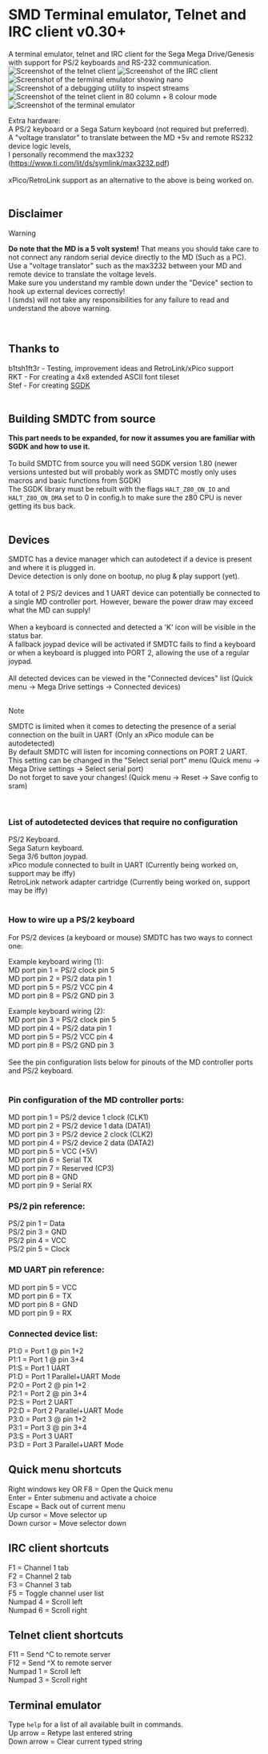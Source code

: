 
# SMD Terminal emulator, Telnet and IRC client v0.30+
A terminal emulator, telnet and IRC client for the Sega Mega Drive/Genesis with support for PS/2 keyboards and RS-232 communication.<br>
![Screenshot of the telnet client](https://deceptsoft.com/smdtc_extra_git/telnet_small.png)
![Screenshot of the IRC client](https://deceptsoft.com/smdtc_extra_git/irc_small.png)
![Screenshot of the terminal emulator showing nano](https://deceptsoft.com/smdtc_extra_git/blastem_20240401_104314.png)
![Screenshot of a debugging utility to inspect streams](https://deceptsoft.com/smdtc_extra_git/hexview_small.png)
![Screenshot of the telnet client in 80 column + 8 colour mode](https://deceptsoft.com/smdtc_extra_git/blastem_20240401_203819.png)
![Screenshot of the terminal emulator](https://deceptsoft.com/smdtc_extra_git/blastem_20240505_222454.png)

Extra hardware:<br>
A PS/2 keyboard or a Sega Saturn keyboard (not required but preferred).<br>
A "voltage translator" to translate between the MD +5v and remote RS232 device logic levels,<br>
I personally recommend the max3232 (https://www.ti.com/lit/ds/symlink/max3232.pdf)<br>
<br>
xPico/RetroLink support as an alternative to the above is being worked on.<br>
<br>

## Disclaimer
> [!WARNING]
> **Do note that the MD is a 5 volt system!** That means you should take care to not connect any random serial device directly to the MD (Such as a PC).<br>
> Use a "voltage translator" such as the max3232 between your MD and remote device to translate the voltage levels.<br>
> Make sure you understand my ramble down under the "Device" section to hook up external devices correctly!<br>
> I (smds) will not take any responsibilities for any failure to read and understand the above warning.<br>
<br>

## Thanks to
b1tsh1ft3r - Testing, improvement ideas and RetroLink/xPico support<br>
RKT - For creating a 4x8 extended ASCII font tileset<br>
Stef - For creating [SGDK](https://github.com/Stephane-D/SGDK)<br>
<br>

## Building SMDTC from source
**This part needs to be expanded, for now it assumes you are familiar with SGDK and how to use it.**<br><br>
 To build SMDTC from source you will need SGDK version 1.80 (newer versions untested but will probably work as SMDTC mostly only uses macros and basic functions from SGDK)<br>
The SGDK library must be rebuilt with the flags `HALT_Z80_ON_IO` and `HALT_Z80_ON_DMA` set to 0 in config.h to make sure the z80 CPU is never getting its bus back.<br>
<br>

## Devices
SMDTC has a device manager which can autodetect if a device is present and where it is plugged in.<br>
Device detection is only done on bootup, no plug & play support (yet).<br>
<br>
A total of 2 PS/2 devices and 1 UART device can potentially be connected to a single MD controller port. However, beware the power draw may exceed what the MD can supply!<br>
<br>
When a keyboard is connected and detected a 'K' icon will be visible in the status bar.<br>
A fallback joypad device will be activated if SMDTC fails to find a keyboard or when a keyboard is plugged into PORT 2, allowing the use of a regular joypad.<br>
<br>
All detected devices can be viewed in the "Connected devices" list (Quick menu -> Mega Drive settings -> Connected devices)<br>
<br>
> [!NOTE]
> SMDTC is limited when it comes to detecting the presence of a serial connection on the built in UART (Only an xPico module can be autodetected)<br>
> By default SMDTC will listen for incoming connections on PORT 2 UART.<br>
> This setting can be changed in the "Select serial port" menu (Quick menu -> Mega Drive settings -> Select serial port)<br>
> Do not forget to save your changes! (Quick menu -> Reset -> Save config to sram)<br>
<br>

### List of autodetected devices that require no configuration
PS/2 Keyboard.<br>
Sega Saturn keyboard.<br>
Sega 3/6 button joypad.<br>
xPico module connected to built in UART (Currently being worked on, support may be iffy)<br>
RetroLink network adapter cartridge  (Currently being worked on, support may be iffy)<br>
<br>

### How to wire up a PS/2 keyboard
For PS/2 devices (a keyboard or mouse) SMDTC has two ways to connect one:<br>

Example keyboard wiring (1):<br>
MD port pin 1 = PS/2 clock pin 5<br>
MD port pin 2 = PS/2 data pin 1<br>
MD port pin 5 = PS/2 VCC pin 4<br>
MD port pin 8 = PS/2 GND pin 3<br>

Example keyboard wiring (2):<br>
MD port pin 3 = PS/2 clock pin 5<br>
MD port pin 4 = PS/2 data pin 1<br>
MD port pin 5 = PS/2 VCC pin 4<br>
MD port pin 8 = PS/2 GND pin 3<br>
<br>
See the pin configuration lists below for pinouts of the MD controller ports and PS/2 keyboard.<br>
<br>

### Pin configuration of the MD controller ports: 
MD port pin 1 = PS/2 device 1 clock  (CLK1)<br>
MD port pin 2 = PS/2 device 1 data   (DATA1)<br>
MD port pin 3 = PS/2 device 2 clock  (CLK2)<br>
MD port pin 4 = PS/2 device 2 data   (DATA2)<br>
MD port pin 5 = VCC (+5V)<br>
MD port pin 6 = Serial TX<br>
MD port pin 7 = Reserved             (CP3)<br>
MD port pin 8 = GND<br>
MD port pin 9 = Serial RX<br>

### PS/2 pin reference:
PS/2 pin 1 = Data<br>
PS/2 pin 3 = GND<br>
PS/2 pin 4 = VCC<br>
PS/2 pin 5 = Clock<br>

### MD UART pin reference:
MD port pin 5 = VCC<br>
MD port pin 6 = TX<br>
MD port pin 8 = GND<br>
MD port pin 9 = RX<br>

### Connected device list:
P1:0 = Port 1 @ pin 1+2<br>
P1:1 = Port 1 @ pin 3+4<br>
P1:S = Port 1 UART<br>
P1:D = Port 1 Parallel+UART Mode<br>
P2:0 = Port 2 @ pin 1+2<br>
P2:1 = Port 2 @ pin 3+4<br>
P2:S = Port 2 UART<br>
P2:D = Port 2 Parallel+UART Mode<br>
P3:0 = Port 3 @ pin 1+2<br>
P3:1 = Port 3 @ pin 3+4<br>
P3:S = Port 3 UART<br>
P3:D = Port 3 Parallel+UART Mode<br>

## Quick menu shortcuts
Right windows key OR F8 = Open the Quick menu<br>
Enter = Enter submenu and activate a choice<br>
Escape = Back out of current menu<br>
Up cursor = Move selector up<br>
Down cursor = Move selector down<br>

## IRC client shortcuts
F1 = Channel 1 tab<br>
F2 = Channel 2 tab<br>
F3 = Channel 3 tab<br>
F5 = Toggle channel user list<br>
Numpad 4 = Scroll left<br>
Numpad 6 = Scroll right<br>

## Telnet client shortcuts
F11 = Send ^C to remote server<br>
F12 = Send ^X to remote server<br>
Numpad 1 = Scroll left<br>
Numpad 3 = Scroll right<br>

## Terminal emulator
Type `help` for a list of all available built in commands.<br>
Up arrow   = Retype last entered string<br>
Down arrow = Clear current typed string<br>
